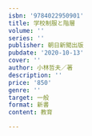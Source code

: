 ```yaml
---
isbn: '9784022950901'
title: 学校制服と階層
volume: ''
series: ''
publisher: 朝日新聞出版
pubdate: '2020-10-13'
cover: ''
author: 小林哲夫／著
description: ''
price: '850'
genre: ''
target: 一般
format: 新書
content: 教育

---
```


